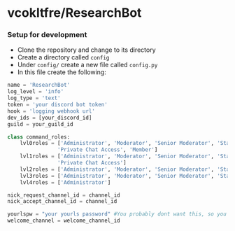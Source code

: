 # vcokltfre/ResearchBot

### Setup for development

- Clone the repository and change to its directory
- Create a directory called `config`
- Under `config/` create a new file called `config.py`
- In this file create the following:
```py
name = 'ResearchBot'
log_level = 'info'
log_type = 'text'
token = 'your discord bot token'
hook = 'logging webhook url'
dev_ids = [your_discord_id]
guild = your_guild_id

class command_roles:
    lvl0roles = ['Administrator', 'Moderator', 'Senior Moderator', 'Staff', 'Private Project Access',
                'Private Chat Access', 'Member']
    lvl1roles = ['Administrator', 'Moderator', 'Senior Moderator', 'Staff', 'Private Project Access',
                'Private Chat Access']
    lvl2roles = ['Administrator', 'Moderator', 'Senior Moderator', 'Staff', 'Private Project Access']
    lvl3roles = ['Administrator', 'Moderator', 'Senior Moderator', 'Staff']
    lvl4roles = ['Administrator']

nick_request_channel_id = channel_id
nick_accept_channel_id = channel_id

yourlspw = "your yourls password" #You probably dont want this, so you may want to comment out the line that says "bot.cogs.utility.links" in main.py
welcome_channel = welcome_channel_id
```